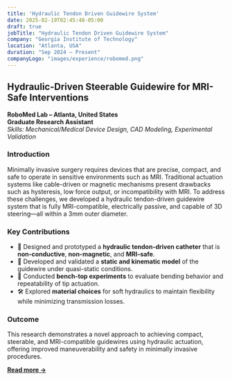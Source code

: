 ```yaml
---
title: 'Hydraulic Tendon Driven Guidewire System'
date: 2025-02-19T02:45:48-05:00
draft: true
jobTitle: "Hydraulic Tendon Driven Guidewire System"
company: "Georgia Institute of Technology"
location: "Atlanta, USA"
duration: "Sep 2024 – Present"
companyLogo: "images/experience/robomed.png"
---
```


## Hydraulic-Driven Steerable Guidewire for MRI-Safe Interventions  
**RoboMed Lab – Atlanta, United States**  
**Graduate Research Assistant**  
*Skills: Mechanical/Medical Device Design, CAD Modeling, Experimental Validation*

### Introduction
Minimally invasive surgery requires devices that are precise, compact, and safe to operate in sensitive environments such as MRI. Traditional actuation systems like cable-driven or magnetic mechanisms present drawbacks such as hysteresis, low force output, or incompatibility with MRI. To address these challenges, we developed a hydraulic tendon-driven guidewire system that is fully MRI-compatible, electrically passive, and capable of 3D steering—all within a 3mm outer diameter.

### Key Contributions
- 🚀 Designed and prototyped a **hydraulic tendon-driven catheter** that is **non-conductive**, **non-magnetic**, and **MRI-safe**.  
- 🧠 Developed and validated a **static and kinematic model** of the guidewire under quasi-static conditions.  
- 🔬 Conducted **bench-top experiments** to evaluate bending behavior and repeatability of tip actuation.  
- 🛠 Explored **material choices** for soft hydraulics to maintain flexibility while minimizing transmission losses.  

### Outcome
This research demonstrates a novel approach to achieving compact, steerable, and MRI-compatible guidewires using hydraulic actuation, offering improved maneuverability and safety in minimally invasive procedures.

[**Read more →**](projects/guidewire-hydraulic-mri-safe.md)
